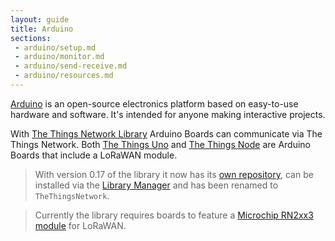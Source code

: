 ```yaml
---
layout: guide
title: Arduino
sections:
 - arduino/setup.md
 - arduino/monitor.md
 - arduino/send-receive.md
 - arduino/resources.md
---
```


[Arduino](https://www.arduino.cc/en/Guide/Introduction) is an open-source electronics platform based on easy-to-use hardware and software. It's intended for anyone making interactive projects.

With [The Things Network Library](https://github.com/thethingsnetwork/arduino-library) Arduino Boards can communicate via The Things Network. Both [The Things Uno](/uno) and [The Things Node](/node) are Arduino Boards that include a LoRaWAN module.

> With version 0.17 of the library it now has its [own repository](https://github.com/thethingsnetwork/arduino-library), can be installed via the [Library Manager](https://www.arduino.cc/en/Guide/Libraries#toc3) and has been renamed to `TheThingsNetwork`.

> Currently the library requires boards to feature a [Microchip RN2xx3 module](http://www.microchip.com/design-centers/wireless-connectivity/embedded-wireless/lora-technology) for LoRaWAN.